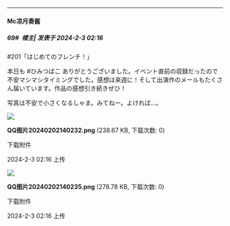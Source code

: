 
*****

####  Mc凉月奏酱  
##### 69#         楼主| 发表于 2024-2-3 02:16

#201「はじめてのフレンチ！」

本日も #ひみつばこ ありがとうございました。イベント直前の収録だったので不安マシマシタイミングでした。感想は来週に！そして出演作のメールもたくさん届いています。作品の感想引き続きぜひ！

写真は不安で小さくなるしゃま。みてねー。よければ…。

<img src="https://img.saraba1st.com/forum/202402/03/021600rfniiy08f4mrahmf.png" referrerpolicy="no-referrer">

<strong>QQ图片20240202140232.png</strong> (238.67 KB, 下载次数: 0)

下载附件

2024-2-3 02:16 上传

<img src="https://img.saraba1st.com/forum/202402/03/021600jysb888tst2qfg12.png" referrerpolicy="no-referrer">

<strong>QQ图片20240202140235.png</strong> (278.78 KB, 下载次数: 0)

下载附件

2024-2-3 02:16 上传

